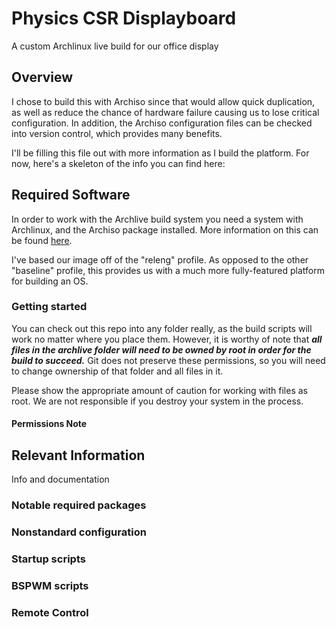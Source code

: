 # Physics CSR Displayboard
A custom Archlinux live build for our office display

## Overview
I chose to build this with Archiso since that would allow quick duplication, as well as reduce the chance of hardware failure causing
us to lose critical configuration.  In addition, the Archiso configuration files can be checked into version control, which provides
many benefits.

I'll be filling this file out with more information as I build the platform.  For now, here's a skeleton of the info you can find here:

## Required Software

In order to work with the Archlive build system you need a system with Archlinux, and the Archiso package installed.
More information on this can be found [here](https://wiki.archlinux.org/index.php/Archiso).

I've based our image off of the "releng" profile.  As opposed to the other "baseline" profile, this provides us with a much more
fully-featured platform for building an OS.

### Getting started

You can check out this repo into any folder really, as the build scripts will work no matter where you place them.  However,
it is worthy of note that ***all files in the archlive folder will need to be owned by root in order for the build to succeed.***
Git does not preserve these permissions, so you will need to change ownership of that folder and all files in it.

Please show the appropriate amount of caution for working with files as root.  We are not responsible if you destroy your system
in the process.

#### Permissions Note

## Relevant Information

Info and documentation

### Notable required packages

### Nonstandard configuration

### Startup scripts

### BSPWM scripts

### Remote Control
